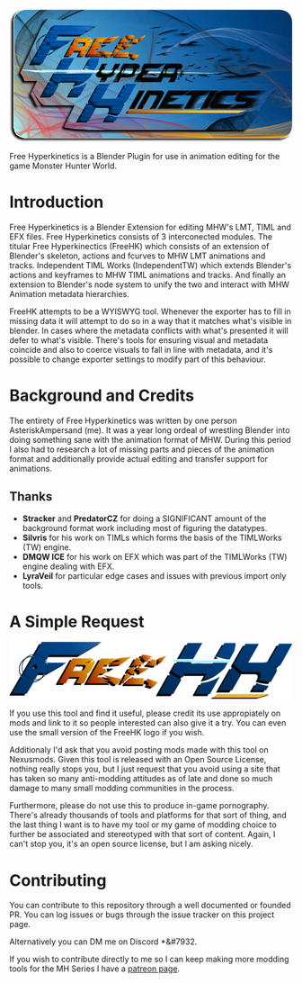 ![Project Logo](https://github.com/AsteriskAmpersand/MHW-Free-HyperKinetics/blob/main/icons/HKLogo.fw.png?raw=true)

Free Hyperkinetics is a Blender Plugin for use in animation editing for the game Monster Hunter World. 

# Introduction

Free Hyperkinetics is a Blender Extension for editing MHW's LMT, TIML and EFX files. Free Hyperkinetics consists of 3 interconected modules. The titular Free Hyperkinectics (FreeHK) which consists of an extension of Blender's skeleton, actions and fcurves to MHW LMT animations and tracks. Independent TIML Works (IndependentTW) which extends Blender's actions and keyframes to MHW TIML animations and tracks. And finally an extension to Blender's node system to unify the two and interact with MHW Animation metadata hierarchies.

FreeHK attempts to be a WYISWYG tool. Whenever the exporter has to fill in missing data it will attempt to do so in a way that it matches what's visible in blender. In cases where the metadata conflicts with what's presented it will defer to what's visible. There's tools for ensuring visual and metadata coincide and also to coerce visuals to fall in line with metadata, and it's possible to change exporter settings to modify part of this behaviour.

# Background and Credits

The entirety of Free Hyperkinetics was written by one person AsteriskAmpersand (me). It was a year long ordeal of wrestling Blender into doing something sane with the animation format of MHW. During this period I also had to research a lot of missing parts and pieces of the animation format and additionally provide actual editing and transfer support for animations. 

## Thanks
* **Stracker** and **PredatorCZ** for doing a SIGNIFICANT amount of the background format work including most of figuring the datatypes.
* **Silvris** for his work on TIMLs which forms the basis of the TIMLWorks (TW) engine. 
* **DMQW ICE** for his work on EFX which was part of the TIMLWorks (TW) engine dealing with EFX.
* **LyraVeil** for particular edge cases and issues with previous import only tools.

# A Simple Request
![TinyLogo](https://github.com/AsteriskAmpersand/MHW-Free-HyperKinetics/blob/main/icons/TinyLogo.fw.png)

If you use this tool and find it useful, please credit its use appropiately on mods and link to it so people interested can also give it a try. You can even use the small version of the FreeHK logo if you wish. 

Additionaly I'd ask that you avoid posting mods made with this tool on Nexusmods. Given this tool is released with an Open Source License, nothing really stops you, but I just request that you avoid using a site that has taken so many anti-modding attitudes as of late and done so much damage to many small modding communities in the process. 

Furthermore, please do not use this to produce in-game pornography. There's already thousands of tools and platforms for that sort of thing, and the last thing I want is to have my tool or my game of modding choice to further be associated and stereotyped with that sort of content. Again, I can't stop you, it's an open source license, but I am asking nicely.

# Contributing
You can contribute to this repository through a well documented or founded PR.
You can log issues or bugs through the issue tracker on this project page.

Alternatively you can DM me on Discord \*&#7932.

If you wish to contribute directly to me so I can keep making more modding tools for the MH Series I have a [patreon page](https://www.patreon.com/members?membershipType=active_patron).
